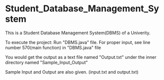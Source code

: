 # Student_Database_Management_System
This is a Student Database Management System(DBMS) of a Univerity.

To execute the project:
Run "DBMS.java" file.
For proper input, see line number 570(main function) in "DBMS.java" file

You would get the output as a text file named "Output.txt" under the inner directory named "Sample_Input_Output"

Sample Input and Output are also given. (input.txt and output.txt)
